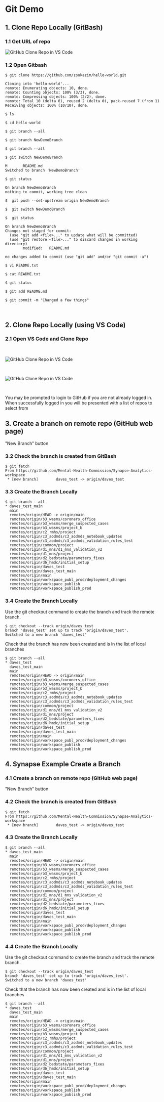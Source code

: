 # Git Demo


## 1. Clone Repo Locally (GitBash)

### 1.1 Get URL of repo

![GitHub Clone Repo in VS Code](images/git_clone_repo_gitbash.png)

### 1.2 Open Gitbash 

```
$ git clone https://github.com/zookazim/hello-world.git
```


    Cloning into 'hello-world'...
    remote: Enumerating objects: 10, done.
    remote: Counting objects: 100% (3/3), done.
    remote: Compressing objects: 100% (2/2), done.
    remote: Total 10 (delta 0), reused 2 (delta 0), pack-reused 7 (from 1)
    Receiving objects: 100% (10/10), done.

```
$ ls

$ cd hello-world
```

```
$ git branch --all

$ git branch NewDemoBranch

$ git branch --all

$ git switch NewDemoBranch
```
    M       README.md
    Switched to branch 'NewDemoBranch'


```
$ git status
```
    On branch NewDemoBranch
    nothing to commit, working tree clean

```
$  git push --set-upstream origin NewDemoBranch
```

```
$  git switch NewDemoBranch
```


```
$  git status
```

    On branch NewDemoBranch
    Changes not staged for commit:
      (use "git add <file>..." to update what will be committed)
      (use "git restore <file>..." to discard changes in working directory)
            modified:   README.md
    
    no changes added to commit (use "git add" and/or "git commit -a")

```
$ vi README.txt

$ cat README.txt

$ git status

$ git add README.md

$ git commit -m "Changed a few things"

```

<br>


## 2. Clone Repo Locally (using VS Code)

### 2.1 Open VS Code and Clone Repo

<br>

![GitHub Clone Repo in VS Code](images/git_clone_repo_vs_code.png)


<br>


![GitHub Clone Repo in VS Code](images/git_clone_repo_vs_code_2.png)

<br>

You may be prompted to login to GitHub if you are not already logged in. When successfully logged in you will be presented with a list of repos to select from



## 3. Create a branch on remote repo (GitHub web page)

"New Branch" button


### 3.2 Check the branch is created from GitBash

```
$ git fetch
From https://github.com/Mental-Health-Commission/Synapse-Analytics-workspace
 * [new branch]        daves_test -> origin/daves_test
```

### 3.3 Create the Branch Locally

```
$ git branch --all
* daves_test_main
  main
  remotes/origin/HEAD -> origin/main
  remotes/origin/b3_wasms/coroners_office
  remotes/origin/b3_wasms/merge_suspected_cases
  remotes/origin/b3_wasms/project_b
  remotes/origin/c2_rmhs/project
  remotes/origin/c3_aodmds/c3_aodmds_notebook_updates
  remotes/origin/c3_aodmds/c3_aodmds_validation_rules_test
  remotes/origin/common/project
  remotes/origin/d1_mns/d1_mns_validation_v2
  remotes/origin/d1_mns/project
  remotes/origin/d2_bedstate/parameters_fixes
  remotes/origin/d6_hmdc/initial_setup
  remotes/origin/daves_test
  remotes/origin/daves_test_main
  remotes/origin/main
  remotes/origin/workspace_publ_prod/deployment_changes
  remotes/origin/workspace_publish
  remotes/origin/workspace_publish_prod

```

### 3.4 Create the Branch Locally

Use the git checkout command to create the branch and track the remote branch.

```
$ git checkout --track origin/daves_test
branch 'daves_test' set up to track 'origin/daves_test'.
Switched to a new branch 'daves_test'
```

Check that the branch has now been created and is in the list of local branches

```
$ git branch --all
* daves_test
  daves_test_main
  main
  remotes/origin/HEAD -> origin/main
  remotes/origin/b3_wasms/coroners_office
  remotes/origin/b3_wasms/merge_suspected_cases
  remotes/origin/b3_wasms/project_b
  remotes/origin/c2_rmhs/project
  remotes/origin/c3_aodmds/c3_aodmds_notebook_updates
  remotes/origin/c3_aodmds/c3_aodmds_validation_rules_test
  remotes/origin/common/project
  remotes/origin/d1_mns/d1_mns_validation_v2
  remotes/origin/d1_mns/project
  remotes/origin/d2_bedstate/parameters_fixes
  remotes/origin/d6_hmdc/initial_setup
  remotes/origin/daves_test
  remotes/origin/daves_test_main
  remotes/origin/main
  remotes/origin/workspace_publ_prod/deployment_changes
  remotes/origin/workspace_publish
  remotes/origin/workspace_publish_prod
```

## 4. Synapse Example Create a Branch

### 4.1 Create a branch on remote repo (GitHub web page)

"New Branch" button


### 4.2 Check the branch is created from GitBash

```
$ git fetch
From https://github.com/Mental-Health-Commission/Synapse-Analytics-workspace
 * [new branch]        daves_test -> origin/daves_test
```

### 4.3 Create the Branch Locally

```
$ git branch --all
* daves_test_main
  main
  remotes/origin/HEAD -> origin/main
  remotes/origin/b3_wasms/coroners_office
  remotes/origin/b3_wasms/merge_suspected_cases
  remotes/origin/b3_wasms/project_b
  remotes/origin/c2_rmhs/project
  remotes/origin/c3_aodmds/c3_aodmds_notebook_updates
  remotes/origin/c3_aodmds/c3_aodmds_validation_rules_test
  remotes/origin/common/project
  remotes/origin/d1_mns/d1_mns_validation_v2
  remotes/origin/d1_mns/project
  remotes/origin/d2_bedstate/parameters_fixes
  remotes/origin/d6_hmdc/initial_setup
  remotes/origin/daves_test
  remotes/origin/daves_test_main
  remotes/origin/main
  remotes/origin/workspace_publ_prod/deployment_changes
  remotes/origin/workspace_publish
  remotes/origin/workspace_publish_prod

```

### 4.4 Create the Branch Locally

Use the git checkout command to create the branch and track the remote branch.

```
$ git checkout --track origin/daves_test
branch 'daves_test' set up to track 'origin/daves_test'.
Switched to a new branch 'daves_test'
```

Check that the branch has now been created and is in the list of local branches

```
$ git branch --all
* daves_test
  daves_test_main
  main
  remotes/origin/HEAD -> origin/main
  remotes/origin/b3_wasms/coroners_office
  remotes/origin/b3_wasms/merge_suspected_cases
  remotes/origin/b3_wasms/project_b
  remotes/origin/c2_rmhs/project
  remotes/origin/c3_aodmds/c3_aodmds_notebook_updates
  remotes/origin/c3_aodmds/c3_aodmds_validation_rules_test
  remotes/origin/common/project
  remotes/origin/d1_mns/d1_mns_validation_v2
  remotes/origin/d1_mns/project
  remotes/origin/d2_bedstate/parameters_fixes
  remotes/origin/d6_hmdc/initial_setup
  remotes/origin/daves_test
  remotes/origin/daves_test_main
  remotes/origin/main
  remotes/origin/workspace_publ_prod/deployment_changes
  remotes/origin/workspace_publish
  remotes/origin/workspace_publish_prod
```